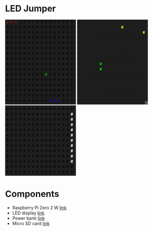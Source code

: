 # LED Jumper
![](screenshots/pong.gif)
![](screenshots/snake.gif)
![](screenshots/xmas.gif)
# Components
* Raspberry Pi Zero 2 W [link](https://www.amazon.co.uk/Raspberry-Pi-Zero-2-W/dp/B09KLVX4RT/ref=sr_1_3?crid=2XYQPTYX1BDMS&keywords=raspberry+pi+zero&qid=1647071654&sprefix=raspberry+pi+zero%2Caps%2C75&sr=8-3)
* LED display [link](https://www.amazon.co.uk/gp/product/B088K1JH6X/ref=ppx_yo_dt_b_search_asin_title?ie=UTF8&psc=1)
* Power bank [link](https://www.amazon.co.uk/Anker-PowerCore-Ultra-Compact-Fast-Charging-Technology/dp/B01CU1EC6Y/ref=sr_1_4?crid=KR8XR198XW8O&keywords=lipstick+power+battery&qid=1647071730&sprefix=lipstick+power+batter%2Caps%2C64&sr=8-4)
* Micro SD card [link](https://www.amazon.co.uk/SanDisk-microSDHC-Adapter-Performance-SDSQUA4-032G-GN6MA/dp/B08GY9NYRM/ref=sr_1_5?crid=2ON0E4XSYL8JK&keywords=microsd&qid=1647071749&sprefix=microsd%2Caps%2C76&sr=8-5)

